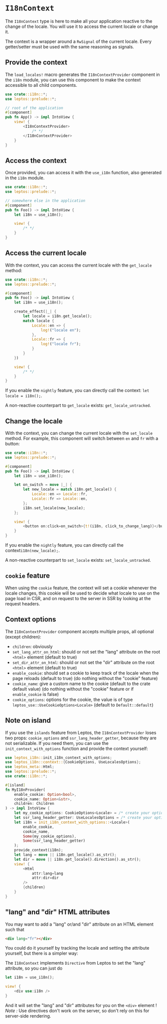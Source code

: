# `I18nContext`

The `I18nContext` type is here to make all your application reactive to the change of the locale. You will use it to access the current locale or change it.

The context is a wrapper around a `RwSignal` of the current locale. Every getter/setter must be used with the same reasoning as signals.

## Provide the context

The `load_locales!` macro generates the `I18nContextProvider` component in the `i18n` module,
you can use this component to make the context accessible to all child components.

```rust
use crate::i18n::*;
use leptos::prelude::*;

// root of the application
#[component]
pub fn App() -> impl IntoView {
    view! {
        <I18nContextProvider>
            /* */
        </I18nContextProvider>
    }
}
```

## Access the context

Once provided, you can access it with the `use_i18n` function, also generated in the `i18n` module.

```rust
use crate::i18n::*;
use leptos::prelude::*;

// somewhere else in the application
#[component]
pub fn Foo() -> impl IntoView {
    let i18n = use_i18n();

    view! {
        /* */
    }
}
```

## Access the current locale

With the context, you can access the current locale with the `get_locale` method:

```rust
use crate::i18n::*;
use leptos::prelude::*;

#[component]
pub fn Foo() -> impl IntoView {
    let i18n = use_i18n();

    create_effect(|_| {
        let locale = i18n.get_locale();
        match locale {
            Locale::en => {
                log!("locale en");
            },
            Locale::fr => {
                log!("locale fr");
            }
        }
    })

    view! {
        /* */
    }
}
```

If you enable the `nightly` feature, you can directly call the context: `let locale = i18n();`.

A non-reactive counterpart to `get_locale` exists: `get_locale_untracked`.

## Change the locale

With the context, you can change the current locale with the `set_locale` method. For example, this component will switch between `en` and `fr` with a button:

```rust
use crate::i18n::*;
use leptos::prelude::*;

#[component]
pub fn Foo() -> impl IntoView {
    let i18n = use_i18n();

    let on_switch = move |_| {
        let new_locale = match i18n.get_locale() {
            Locale::en => Locale::fr,
            Locale::fr => Locale::en,
        };
        i18n.set_locale(new_locale);
    };

    view! {
        <button on:click=on_switch>{t!(i18n, click_to_change_lang)}</button>
    }
}
```

If you enable the `nightly` feature, you can directly call the context`i18n(new_locale);`.

A non-reactive counterpart to `set_locale` exists: `set_locale_untracked`.

## `cookie` feature

When using the `cookie` feature, the context will set a cookie whenever the locale changes,
this cookie will be used to decide what locale to use on the page load in CSR,
and on request to the server in SSR by looking at the request headers.

## Context options

The `I18nContextProvider` component accepts multiple props, all optional (except children):

- `children`: obviously
- `set_lang_attr_on_html`: should or not set the "lang" attribute on the root `<html>` element (default to true)
- `set_dir_attr_on_html`: should or not set the "dir" attribute on the root `<html>` element (default to true)
- `enable_cookie`: should set a cookie to keep track of the locale when the page reloads (default to true) (do nothing without the "cookie" feature)
- `cookie_name`: give a custom name to the cookie (default to the crate default value) (do nothing without the "cookie" feature or if `enable_cookie` is false)
- `cookie_options`: options for the cookie, the value is of type `leptos_use::UseCookieOptions<Locale>` (default to `Default::default`)

## Note on island

If you use the `islands` feature from Leptos, the `I18nContextProvider` loses two props: `cookie_options` and `ssr_lang_header_getter`, because they are not serializable. If you need them, you can use the `init_context_with_options` function and provide the context yourself:

```rust
use leptos_i18n::init_i18n_context_with_options;
use leptos_i18n::context::{CookieOptions, UseLocalesOptions};
use leptos_meta::Html;
use leptos::prelude::*;
use crate::i18n::*;

#[island]
fn MyI18nProvider(
    enable_cookie: Option<bool>,
    cookie_name: Option<&str>,
    children: Children
) -> impl IntoView {
    let my_cookie_options: CookieOptions<Locale> = /* create your options here */;
    let ssr_lang_header_getter: UseLocalesOptions = /* create your options here */;
    let i18n = init_i18n_context_with_options::<Locale>(
        enable_cookie,
        cookie_name,
        Some(my_cookie_options),
        Some(ssr_lang_header_getter)
    );
    provide_context(i18n);
    let lang = move || i18n.get_locale().as_str();
    let dir = move || i18n.get_locale().direction().as_str();
    view! {
        <Html
            attr:lang=lang
            attr:dir=dir
        />
        {children}
    }
}
```

## "lang" and "dir" HTML attributes

You may want to add a "lang" or/and "dir" attribute on an HTML element such that

```html
<div lang="fr"></div>
```

You could do it yourself by tracking the locale and setting the attribute yourself, but there is a simpler way:

The `I18nContext` implements `Directive` from Leptos to set the "lang" attribute, so you can just do

```rust
let i18n = use_i18n();

view! {
    <div use:i18n />
}
```

And it will set the "lang" and "dir" attributes for you on the `<div>` element !
_Note :_ Use directives don't work on the server, so don't rely on this for server-side rendering.
